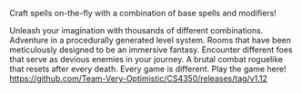 Craft spells on-the-fly with a combination of base spells and modifiers!

Unleash your imagination with thousands of different combinations.
Adventure in a procedurally generated level system.
Rooms that have been meticulously designed to be an immersive fantasy.
Encounter different foes that serve as devious enemies in your journey.
A brutal combat roguelike that resets after every death. Every game is different.
Play the game here! https://github.com/Team-Very-Optimistic/CS4350/releases/tag/v1.12
